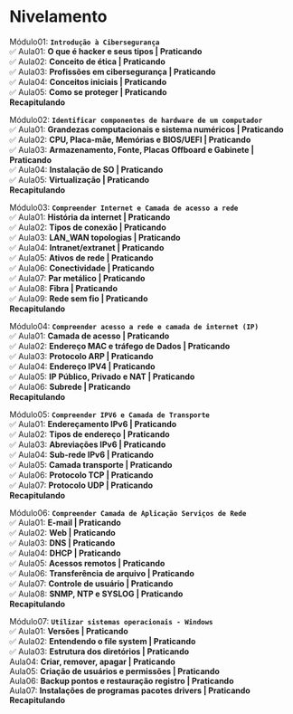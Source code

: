 # Nivelamento

Módulo01: **`Introdução à Cibersegurança`**  
✅ Aula01: **O que é hacker e seus tipos | Praticando**  
✅ Aula02: **Conceito de ética | Praticando**  
✅ Aula03: **Profissões em cibersegurança | Praticando**  
✅ Aula04: **Conceitos iniciais | Praticando**  
✅ Aula05: **Como se proteger | Praticando**  
**Recapitulando**

Módulo02: **`Identificar componentes de hardware de um computador`**  
✅ Aula01: **Grandezas computacionais e sistema numéricos | Praticando**  
✅ Aula02: **CPU, Placa-mãe, Memórias e BIOS/UEFI | Praticando**  
✅ Aula03: **Armazenamento, Fonte, Placas Offboard e Gabinete | Praticando**  
✅ Aula04: **Instalação de SO | Praticando**  
✅ Aula05: **Virtualização | Praticando**  
**Recapitulando**

Módulo03: **`Compreender Internet e Camada de acesso a rede`**  
✅ Aula01: **História da internet | Praticando**  
✅ Aula02: **Tipos de conexão | Praticando**  
✅ Aula03: **LAN_WAN topologias | Praticando**  
✅ Aula04: **Intranet/extranet | Praticando**  
✅ Aula05: **Ativos de rede | Praticando**  
✅ Aula06: **Conectividade | Praticando**  
✅ Aula07: **Par metálico | Praticando**  
✅ Aula08: **Fibra | Praticando**  
✅ Aula09: **Rede sem fio | Praticando**  
**Recapitulando**

Módulo04: **`Compreender acesso a rede e camada de internet (IP)`**  
✅ Aula01: **Camada de acesso | Praticando**  
✅ Aula02: **Endereço MAC e tráfego de Dados | Praticando**  
✅ Aula03: **Protocolo ARP | Praticando**  
✅ Aula04: **Endereço IPV4 | Praticando**  
✅ Aula05: **IP Público, Privado e NAT | Praticando**  
✅ Aula06: **Subrede | Praticando**  
**Recapitulando**

Módulo05: **`Compreender IPV6 e Camada de Transporte`**  
✅ Aula01: **Endereçamento IPv6 | Praticando**  
✅ Aula02: **Tipos de endereço | Praticando**  
✅ Aula03: **Abreviações IPv6 | Praticando**  
✅ Aula04: **Sub-rede IPv6 | Praticando**  
✅ Aula05: **Camada transporte | Praticando**  
✅ Aula06: **Protocolo TCP | Praticando**  
✅ Aula07: **Protocolo UDP | Praticando**  
**Recapitulando**   

Módulo06: **`Compreender Camada de Aplicação Serviços de Rede`**  
✅ Aula01: **E-mail | Praticando**  
✅ Aula02: **Web | Praticando**  
✅ Aula03: **DNS | Praticando**  
✅ Aula04: **DHCP | Praticando**  
✅ Aula05: **Acessos remotos | Praticando**  
✅ Aula06: **Transferência de arquivo | Praticando**  
✅ Aula07: **Controle de usuário | Praticando**  
✅ Aula08: **SNMP, NTP e SYSLOG | Praticando**  
**Recapitulando**   

Módulo07: **`Utilizar sistemas operacionais - Windows`**  
✅ Aula01: **Versões | Praticando**  
✅ Aula02: **Entendendo o file system | Praticando**  
✅ Aula03: **Estrutura dos diretórios | Praticando**  
Aula04: **Criar, remover, apagar | Praticando**  
Aula05: **Criação de usuários e permissões | Praticando**  
Aula06: **Backup pontos e restauração registro | Praticando**  
Aula07: **Instalações de programas pacotes drivers | Praticando**  
**Recapitulando**  